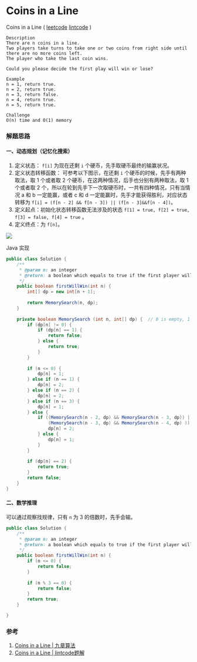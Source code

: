 # Coins in a Line

 Coins in a Line  ( [leetcode]()  [lintcode]() )

```
Description
There are n coins in a line. 
Two players take turns to take one or two coins from right side until there are no more coins left. 
The player who take the last coin wins.

Could you please decide the first play will win or lose?

Example
n = 1, return true.
n = 2, return true.
n = 3, return false.
n = 4, return true.
n = 5, return true.

Challenge 
O(n) time and O(1) memory
```

### 解题思路

#### 一、动态规划（记忆化搜索）

1. 定义状态： `f[i]` 为现在还剩 `i` 个硬币，先手取硬币最终的输赢状况。
2. 定义状态转移函数： 可参考以下图示，在还剩 `i` 个硬币的时候，先手有两种取法，取 1 个或者取 2 个硬币，在这两种情况，后手也分别有两种取法，取 1 个或者取 2 个，所以在轮到先手下一次取硬币时，一共有四种情况，只有当情况 a 和 b 一定能赢，或者 c 和 d 一定能赢时，先手才能获得胜利，对应状态转移为 `f[i] = (f[n - 2] && f[n - 3]) || (f[n - 3]&&f[n - 4])`。
3. 定义起点：初始化状态转移函数无法涉及的状态 `f[1] = true, f[2] = true, f[3] = false, f[4] = true` 。
4. 定义终点：为 `f[n]`。

![](http://ww2.sinaimg.cn/mw690/600e6311jw1f9cgghur63j20gi0aemy3.jpg)

Java 实现

```java
public class Solution {
    /**
     * @param n: an integer
     * @return: a boolean which equals to true if the first player will win
     */
    public boolean firstWillWin(int n) {
        int[] dp = new int[n + 1];
        
        return MemorySearch(n, dp);
    }
    
    private boolean MemorySearch (int n, int[] dp) {  // 0 is empty, 1 is false, 2 is true
        if (dp[n] != 0) {
            if (dp[n] == 1) {
                return false;
            } else {
                return true;
            }
        }
        
        if (n <= 0) {
            dp[n] = 1;
        } else if (n == 1) {
            dp[n] = 2;
        } else if (n == 2) {
            dp[n] = 2;
        } else if (n == 3) {
            dp[n] = 1;
        } else {
            if ((MemorySearch(n - 2, dp) && MemorySearch(n - 3, dp)) || 
                (MemorySearch(n - 3, dp) && MemorySearch(n - 4, dp) )) {
                dp[n] = 2;        
            } else {
                dp[n] = 1;
            }
        }
        
        if (dp[n] == 2) {
            return true;
        }
        return false;
    }
}
```



#### 二、数学推理

可以通过观察找规律，只有 `n` 为 3 的倍数时，先手会输。

```java
public class Solution {
    /**
     * @param n: an integer
     * @return: a boolean which equals to true if the first player will win
     */
    public boolean firstWillWin(int n) {
        if (n <= 0) {
            return false;
        }
        
        if (n % 3 == 0) {
            return false;
        }
        return true;
    }

}
```



### 参考

1. [Coins in a Line | 九章算法](http://www.jiuzhang.com/solutions/coins-in-a-line/)
2. [Coins in a Line | lintcode题解](https://lefttree.gitbooks.io/leetcode/content/dynamicProgramming2/coinsInLine.html)